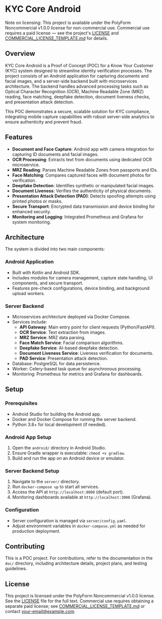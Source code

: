 # KYC Core Android

Note on licensing: This project is available under the PolyForm Noncommercial v1.0.0 license for non-commercial use. Commercial use requires a paid license — see the project's [LICENSE](LICENSE:1) and [COMMERCIAL_LICENSE_TEMPLATE.md](COMMERCIAL_LICENSE_TEMPLATE.md:1) for details.

## Overview

KYC Core Android is a Proof of Concept (POC) for a Know Your Customer (KYC) system designed to streamline identity verification processes. The project consists of an Android application for capturing documents and facial images, and a server-side backend built with microservices architecture. The backend handles advanced processing tasks such as Optical Character Recognition (OCR), Machine Readable Zone (MRZ) reading, face matching, deepfake detection, document liveness checks, and presentation attack detection.

This POC demonstrates a secure, scalable solution for KYC compliance, integrating mobile capture capabilities with robust server-side analytics to ensure authenticity and prevent fraud.

## Features

- **Document and Face Capture**: Android app with camera integration for capturing ID documents and facial images.
- **OCR Processing**: Extracts text from documents using dedicated OCR microservice.
- **MRZ Reading**: Parses Machine Readable Zones from passports and IDs.
- **Face Matching**: Compares captured faces with document photos for verification.
- **Deepfake Detection**: Identifies synthetic or manipulated facial images.
- **Document Liveness**: Verifies the authenticity of physical documents.
- **Presentation Attack Detection (PAD)**: Detects spoofing attempts using printed photos or masks.
- **Secure Transport**: Encrypted data transmission and device binding for enhanced security.
- **Monitoring and Logging**: Integrated Prometheus and Grafana for system monitoring.

## Architecture

The system is divided into two main components:

### Android Application
- Built with Kotlin and Android SDK.
- Includes modules for camera management, capture state handling, UI components, and secure transport.
- Features pre-check configurations, device binding, and background upload workers.

### Server Backend
- Microservices architecture deployed via Docker Compose.
- Services include:
  - **API Gateway**: Main entry point for client requests (Python/FastAPI).
  - **OCR Service**: Text extraction from images.
  - **MRZ Service**: MRZ data parsing.
  - **Face Match Service**: Facial comparison algorithms.
  - **Deepfake Service**: AI-based deepfake detection.
  - **Document Liveness Service**: Liveness verification for documents.
  - **PAD Service**: Presentation attack detection.
- Database: PostgreSQL for data persistence.
- Worker: Celery-based task queue for asynchronous processing.
- Monitoring: Prometheus for metrics and Grafana for dashboards.

## Setup

### Prerequisites
- Android Studio for building the Android app.
- Docker and Docker Compose for running the server backend.
- Python 3.8+ for local development (if needed).

### Android App Setup
1. Open the `android/` directory in Android Studio.
2. Ensure Gradle wrapper is executable: `chmod +x gradlew`.
3. Build and run the app on an Android device or emulator.

### Server Backend Setup
1. Navigate to the `server/` directory.
2. Run `docker-compose up` to start all services.
3. Access the API at `http://localhost:8000` (default port).
4. Monitoring dashboards available at `http://localhost:3000` (Grafana).

### Configuration
- Server configuration is managed via `server/config.yaml`.
- Adjust environment variables in `docker-compose.yml` as needed for production deployment.

## Contributing

This is a POC project. For contributions, refer to the documentation in the `doc/` directory, including architecture details, project plans, and testing guidelines.

## License

This project is licensed under the PolyForm Noncommercial v1.0.0 license. See the [LICENSE](LICENSE:1) file for the full text. Commercial use requires obtaining a separate paid license; see [COMMERCIAL_LICENSE_TEMPLATE.md](COMMERCIAL_LICENSE_TEMPLATE.md:1) or contact <your-email@example.com>.